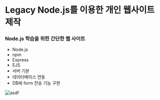 # Legacy Node.js를 이용한 개인 웹사이트 제작
### Node.js 학습을 위한 간단한 웹 사이트

- Node.js
- npm
- Express
- EJS
- 서버 기본
- 데이터베이스 연동
- DB에 form 전송 기능 구현

![asdf](https://github.com/user-attachments/assets/cf335c66-3c8e-4e5d-94a6-2322f4d22c49)

